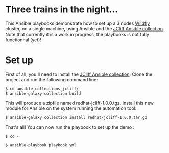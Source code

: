 Three trains in the night...
====

This Ansible playbooks demonstrate how to set up a 3 nodes [Wildfly](https://wildfly.org/) cluster, on a single machine, using Ansible and the [JCliff Ansible collection](https://github.com/wildfly-extras/ansible_collections_jcliff). Note that currently it is a work in progress, the playbooks is not fully functionnal (yet)!

Set up
====

First of all, you'll need to install the [JCliff Ansible collection](https://github.com/wildfly-extras/ansible_collections_jcliff). Clone the project and run the following command line:

    $ cd ansible_collections_jcliff/
    $ ansible-galaxy collection build

This will produce a zipfile named redhat-jcliff-1.0.0.tgz. Install this new module for Ansible on the system running the automation tool:

    $ ansible-galaxy collection install redhat-jcliff-1.0.0.tar.gz

That's all! You can now run the playbook to set up the demo :

    $ cd -

    $ ansible-playbook playbook.yml

